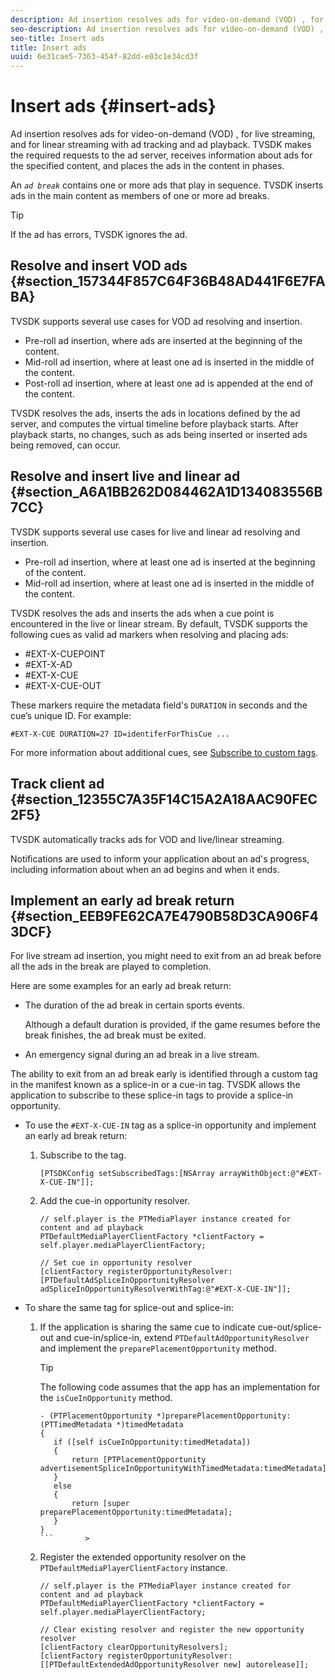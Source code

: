 ```yaml
---
description: Ad insertion resolves ads for video-on-demand (VOD) , for live streaming, and for linear streaming with ad tracking and ad playback. TVSDK makes the required requests to the ad server, receives information about ads for the specified content, and places the ads in the content in phases.
seo-description: Ad insertion resolves ads for video-on-demand (VOD) , for live streaming, and for linear streaming with ad tracking and ad playback. TVSDK makes the required requests to the ad server, receives information about ads for the specified content, and places the ads in the content in phases.
seo-title: Insert ads
title: Insert ads
uuid: 6e31cae5-7363-454f-82dd-e03c1e34cd3f
---
```


# Insert ads {#insert-ads}

Ad insertion resolves ads for video-on-demand (VOD) , for live streaming, and for linear streaming with ad tracking and ad playback. TVSDK makes the required requests to the ad server, receives information about ads for the specified content, and places the ads in the content in phases.

An *`ad break`* contains one or more ads that play in sequence. TVSDK inserts ads in the main content as members of one or more ad breaks.

>[!TIP]
>
>If the ad has errors, TVSDK ignores the ad.

## Resolve and insert VOD ads {#section_157344F857C64F36B48AD441F6E7FABA}

TVSDK supports several use cases for VOD ad resolving and insertion.

* Pre-roll ad insertion, where ads are inserted at the beginning of the content. 
* Mid-roll ad insertion, where at least one ad is inserted in the middle of the content. 
* Post-roll ad insertion, where at least one ad is appended at the end of the content.

TVSDK resolves the ads, inserts the ads in locations defined by the ad server, and computes the virtual timeline before playback starts. After playback starts, no changes, such as ads being inserted or inserted ads being removed, can occur.

## Resolve and insert live and linear ad {#section_A6A1BB262D084462A1D134083556B7CC}

TVSDK supports several use cases for live and linear ad resolving and insertion.

* Pre-roll ad insertion, where at least one ad is inserted at the beginning of the content. 
* Mid-roll ad insertion, where at least one ad is inserted in the middle of the content.

TVSDK resolves the ads and inserts the ads when a cue point is encountered in the live or linear stream. By default, TVSDK supports the following cues as valid ad markers when resolving and placing ads:

* #EXT-X-CUEPOINT 
* #EXT-X-AD 
* #EXT-X-CUE 
* #EXT-X-CUE-OUT

These markers require the metadata field's `DURATION` in seconds and the cue’s unique ID. For example: 

```
#EXT-X-CUE DURATION=27 ID=identiferForThisCue ... 

```

For more information about additional cues, see [Subscribe to custom tags](../../tvsdk-3.3-for-ios/c-psdk-ios-3.3-advertising/c-psdk-ios-3.3-custom-tags-configure/t-psdk-ios-3.3-custom-tags-subscribe.md#t_psdk_ios_subscribing-to-custom-hls-tags).

## Track client ad {#section_12355C7A35F14C15A2A18AAC90FEC2F5}

TVSDK automatically tracks ads for VOD and live/linear streaming.

Notifications are used to inform your application about an ad's progress, including information about when an ad begins and when it ends.

## Implement an early ad break return {#section_EEB9FE62CA7E4790B58D3CA906F43DCF}

For live stream ad insertion, you might need to exit from an ad break before all the ads in the break are played to completion.

Here are some examples for an early ad break return:

* The duration of the ad break in certain sports events.

  Although a default duration is provided, if the game resumes before the break finishes, the ad break must be exited. 
* An emergency signal during an ad break in a live stream.

The ability to exit from an ad break early is identified through a custom tag in the manifest known as a splice-in or a cue-in tag. TVSDK allows the application to subscribe to these splice-in tags to provide a splice-in opportunity.

* To use the `#EXT-X-CUE-IN` tag as a splice-in opportunity and implement an early ad break return:

    1. Subscribe to the tag.

       ```    
       [PTSDKConfig setSubscribedTags:[NSArray arrayWithObject:@"#EXT-X-CUE-IN"]];
       ```

    1. Add the cue-in opportunity resolver.

       ```    
       // self.player is the PTMediaPlayer instance created for content and ad playback 
       PTDefaultMediaPlayerClientFactory *clientFactory = self.player.mediaPlayerClientFactory; 
             
       // Set cue in opportunity resolver 
       [clientFactory registerOpportunityResolver:[PTDefaultAdSpliceInOpportunityResolver adSpliceInOpportunityResolverWithTag:@"#EXT-X-CUE-IN"]];
       ```

* To share the same tag for splice-out and splice-in:

    1. If the application is sharing the same cue to indicate cue-out/splice-out and cue-in/splice-in, extend `PTDefaultAdOpportunityResolver` and implement the `preparePlacementOpportunity` method.     
    
       >[!TIP]
       >
       >The following code assumes that the app has an implementation for the `isCueInOpportunity` method. 
       >
       >
       >
       >
       >```       >
       >- (PTPlacementOpportunity *)preparePlacementOpportunity:(PTTimedMetadata *)timedMetadata 
       >{ 
       >    if ([self isCueInOpportunity:timedMetadata]) 
       >    { 
       >        return [PTPlacementOpportunity advertisementSpliceInOpportunityWithTimedMetadata:timedMetadata]; 
       >    } 
       >    else 
       >    { 
       >        return [super preparePlacementOpportunity:timedMetadata]; 
       >    } 
       >}
       >```       >
       >

    1. Register the extended opportunity resolver on the `PTDefaultMediaPlayerClientFactory` instance.

       ```    
       // self.player is the PTMediaPlayer instance created for content and ad playback 
       PTDefaultMediaPlayerClientFactory *clientFactory = self.player.mediaPlayerClientFactory; 
             
       // Clear existing resolver and register the new opportunity resolver 
       [clientFactory clearOpportunityResolvers]; 
       [clientFactory registerOpportunityResolver:[[PTDefaultExtendedAdOpportunityResolver new] autorelease]];
       ```